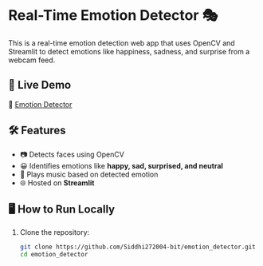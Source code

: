 # Real-Time Emotion Detector 🎭  

This is a real-time emotion detection web app that uses OpenCV and Streamlit to detect emotions like happiness, sadness, and surprise from a webcam feed.

## 🚀 Live Demo  
🔗 [Emotion Detector](https://emotiondetector-fhy7ur64km2ptnqwnbfhvt.streamlit.app/)  

## 🛠 Features  
- 📷 Detects faces using OpenCV  
- 😀 Identifies emotions like **happy, sad, surprised, and neutral**  
- 🎵 Plays music based on detected emotion  
- 🌐 Hosted on **Streamlit**  

## 🖥 How to Run Locally  
1. Clone the repository:  
   ```sh
   git clone https://github.com/Siddhi272004-bit/emotion_detector.git
   cd emotion_detector

